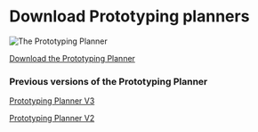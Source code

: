 # Download Prototyping planners

![The Prototyping Planner](prototypingplanner.github.io/PrototypingPlannerV3.jpg)

[Download the Prototyping Planner](prototypingplanner.github.io/PrototypingPlanner_V4.pdf)

### Previous versions of the Prototyping Planner

[Prototyping Planner V3](prototypingplanner.github.io/PrototypingPlanner_V3.pdf)

[Prototyping Planner V2](prototypingplanner.github.io/PrototypingPlanner_V2.pdf)

